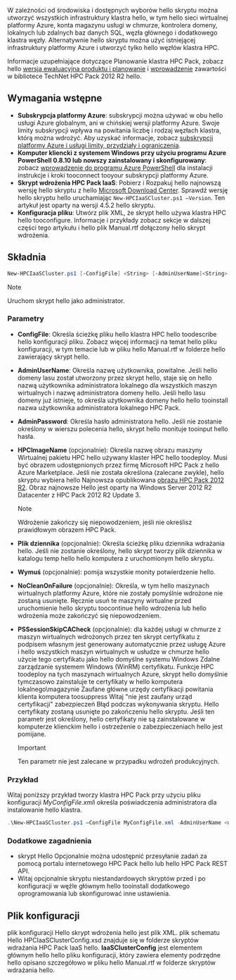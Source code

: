 



W zależności od środowiska i dostępnych wyborów hello skryptu można utworzyć wszystkich infrastruktury klastra hello, w tym hello sieci wirtualnej platformy Azure, konta magazynu usługi w chmurze, kontrolera domeny, lokalnych lub zdalnych baz danych SQL, węzła głównego i dodatkowego klastra węzły. Alternatywnie hello skryptu można użyć istniejącej infrastruktury platformy Azure i utworzyć tylko hello węzłów klastra HPC.

Informacje uzupełniające dotyczące Planowanie klastra HPC Pack, zobacz hello [wersja ewaluacyjna produktu i planowanie](https://technet.microsoft.com/library/jj899596.aspx) i [wprowadzenie](https://technet.microsoft.com/library/jj899590.aspx) zawartości w bibliotece TechNet HPC Pack 2012 R2 hello.

## <a name="prerequisites"></a>Wymagania wstępne
* **Subskrypcja platformy Azure**: subskrypcji można używać w obu hello usługi Azure globalnym, ani w chińskiej wersji platformy Azure. Swoje limity subskrypcji wpływa na powitania liczbę i rodzaj węzłach klastra, którą można wdrożyć. Aby uzyskać informacje, zobacz [subskrypcji platformy Azure i usługi limity, przydziały i ograniczenia](../articles/azure-subscription-service-limits.md).
* **Komputer kliencki z systemem Windows przy użyciu programu Azure PowerShell 0.8.10 lub nowszy zainstalowany i skonfigurowany**: zobacz [wprowadzenie do programu Azure PowerShell](/powershell/azureps-cmdlets-docs) dla instalacji instrukcje i kroki tooconnect tooyour subskrypcji platformy Azure.
* **Skrypt wdrożenia HPC Pack IaaS**: Pobierz i Rozpakuj hello najnowszą wersję hello skryptu z hello [Microsoft Download Center](https://www.microsoft.com/download/details.aspx?id=44949). Sprawdź wersję hello skryptu hello uruchamiając `New-HPCIaaSCluster.ps1 –Version`. Ten artykuł jest oparty na wersji 4.5.2 hello skryptu.
* **Konfiguracja pliku**: Utwórz plik XML, że skrypt hello używa klastra HPC hello tooconfigure. Informacje i przykłady zobacz sekcje w dalszej części tego artykułu i hello plik Manual.rtf dołączony hello skrypt wdrożenia.

## <a name="syntax"></a>Składnia
```PowerShell
New-HPCIaaSCluster.ps1 [-ConfigFile] <String> [-AdminUserName]<String> [[-AdminPassword] <String>] [[-HPCImageName] <String>] [[-LogFile] <String>] [-Force] [-NoCleanOnFailure] [-PSSessionSkipCACheck] [<CommonParameters>]
```
> [!NOTE]
> Uruchom skrypt hello jako administrator.
> 
> 

### <a name="parameters"></a>Parametry
* **ConfigFile**: Określa ścieżkę pliku hello klastra HPC hello toodescribe hello konfiguracji pliku. Zobacz więcej informacji na temat hello pliku konfiguracji, w tym temacie lub w pliku hello Manual.rtf w folderze hello zawierający skrypt hello.
* **AdminUserName**: Określa nazwę użytkownika, powitalne. Jeśli hello domeny lasu został utworzony przez skrypt hello, staje się on hello nazwą użytkownika administratora lokalnego dla wszystkich maszyn wirtualnych i nazwę administratora domeny hello. Jeśli hello lasu domeny już istnieje, to określa użytkownika domeny hello hello tooinstall nazwa użytkownika administratora lokalnego HPC Pack.
* **AdminPassword**: Określa hasło administratora hello. Jeśli nie zostanie określony w wierszu polecenia hello, skrypt hello monituje tooinput hello hasła.
* **HPCImageName** (opcjonalnie): Określa nazwę obrazu maszyny Wirtualnej pakietu HPC hello używany klaster HPC hello toodeploy. Musi być obrazem udostępnionych przez firmę Microsoft HPC Pack z hello Azure Marketplace. Jeśli nie została określona (zalecane zwykle), hello skryptu wybiera hello Najnowsza opublikowana [obrazu HPC Pack 2012 R2](https://azure.microsoft.com/marketplace/partners/microsoft/hpcpack2012r2onwindowsserver2012r2/). Obraz najnowsze Hello jest oparty na Windows Server 2012 R2 Datacenter z HPC Pack 2012 R2 Update 3.
  
  > [!NOTE]
  > Wdrożenie zakończy się niepowodzeniem, jeśli nie określisz prawidłowym obrazem HPC Pack.
  > 
  > 
* **Plik dziennika** (opcjonalnie): Określa ścieżkę pliku dziennika wdrażania hello. Jeśli nie zostanie określony, hello skrypt tworzy plik dziennika w katalogu temp hello hello komputera z uruchomionym hello skryptu.
* **Wymuś** (opcjonalnie): pomija wszystkie monity potwierdzenie hello.
* **NoCleanOnFailure** (opcjonalnie): Określa, w tym hello maszynach wirtualnych platformy Azure, które nie zostały pomyślnie wdrożone nie zostaną usunięte. Ręcznie usuń te maszyny wirtualne przed uruchomienie hello skryptu toocontinue hello wdrożenia lub hello wdrożenia może zakończyć się niepowodzeniem.
* **PSSessionSkipCACheck** (opcjonalnie): dla każdej usługi w chmurze z maszyn wirtualnych wdrożonych przez ten skrypt certyfikatu z podpisem własnym jest generowany automatycznie przez usługę Azure i hello wszystkich maszyn wirtualnych w usłudze w chmurze hello użycie tego certyfikatu jako hello domyślne systemu Windows Zdalne zarządzanie systemem Windows (WinRM) certyfikatu. Funkcje HPC toodeploy na tych maszynach wirtualnych Azure, skrypt hello domyślnie tymczasowo zainstaluje te certyfikaty w hello komputera lokalnego\\magazynie Zaufane główne urzędy certyfikacji powitania klienta komputera toosuppress Witaj "nie jest zaufany urząd certyfikacji" zabezpieczeń Błąd podczas wykonywania skryptu. Hello certyfikaty zostaną usunięte po zakończeniu hello skryptu. Jeśli ten parametr jest określony, hello certyfikaty nie są zainstalowane w komputerze klienckim hello i ostrzeżenie o zabezpieczeniach hello jest pomijane.
  
  > [!IMPORTANT]
  > Ten parametr nie jest zalecane w przypadku wdrożeń produkcyjnych.
  > 
  > 

### <a name="example"></a>Przykład
Witaj poniższy przykład tworzy klastra HPC Pack przy użyciu pliku konfiguracji *MyConfigFile.xml*i określa poświadczenia administratora dla instalowanie hello klastra.

```PowerShell
.\New-HPCIaaSCluster.ps1 –ConfigFile MyConfigFile.xml -AdminUserName <username> –AdminPassword <password>
```

### <a name="additional-considerations"></a>Dodatkowe zagadnienia
* skrypt Hello Opcjonalnie można udostępnić przesyłanie zadań za pomocą portalu internetowego HPC Pack hello lub hello HPC Pack REST API.
* Witaj opcjonalnie skryptu niestandardowych skryptów przed i po konfiguracji w węźle głównym hello tooinstall dodatkowego oprogramowania lub skonfigurować inne ustawienia.

## <a name="configuration-file"></a>Plik konfiguracji
plik konfiguracji Hello skrypt wdrożenia hello jest plik XML. plik schematu Hello HPCIaaSClusterConfig.xsd znajduje się w folderze skryptów wdrażania HPC Pack IaaS hello. **IaaSClusterConfig** jest elementem głównym hello hello pliku konfiguracji, który zawiera elementy podrzędne hello opisano szczegółowo w pliku hello Manual.rtf w folderze skryptów wdrażania hello.

